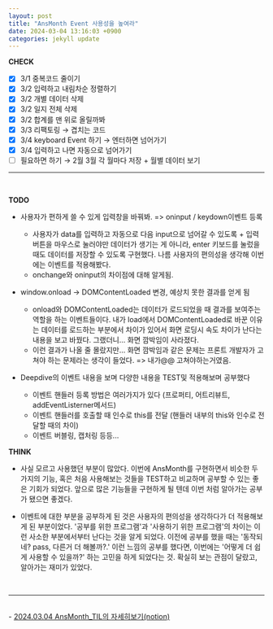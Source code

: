 ```yaml
---
layout: post
title: "AnsMonth Event 사용성을 높여라"
date: 2024-03-04 13:16:03 +0900
categories: jekyll update
---
```


<b>CHECK</b>

- [x] 3/1 중복코드 줄이기
- [x] 3/2 입력하고 내림차순 정렬하기
- [x] 3/2 개별 데이터 삭제
- [x] 3/2 일지 전체 삭제
- [x] 3/2 합계를 맨 위로 올릴까봐
- [x] 3/3 리팩토링 → 겹치는 코드
- [x] 3/4 keyboard Event 하기 → 엔터하면 넘어가기
- [x] 3/4 입력하고 나면 자동으로 넘어가기
- [ ] 필요하면 하기 → 2월 3월 각 월마다 저장 + 월별 데이터 보기
      <br>

---

<br>

<b>TODO</b>

- 사용자가 편하게 쓸 수 있게 입력창을 바꿔봐. => oninput / keydown이벤트 등록 
  - 사용자가 data를 입력하고 자동으로 다음 input으로 넘어갈 수 있도록 + 입력버튼을 마우스로 눌러야만 데이터가 생기는 게 아니라, enter 키보드를 눌렀을 때도 데이터를 저장할 수 있도록 구현했다. 나름 사용자의 편의성을 생각해 이번에는 이벤트를 적용해봤다. 
  - onchange와 oninput의 차이점에 대해 알게됨.

- window.onload -> DOMContentLoaded 변경, 예상치 못한 결과를 얻게 됨
  - onload와 DOMContentLoaded는 데이터가 로드되었을 때 결과를 보여주는 역할을 하는 이벤트들이다. 내가 load에서 DOMContentLoaded로 바꾼 이유는 데이터를 로드하는 부분에서 차이가 있어서 화면 로딩시 속도 차이가 난다는 내용을 보고 바꿨다. 그랬더니... 화면 깜박임이 사라졌다. 
  - 이런 결과가 나올 줄 몰랐지만... 화면 깜박임과 같은 문제는 프론트 개발자가 고쳐야 하는 문제라는 생각이 들었다. => 내가@@ 고쳐야하는거였음. 
    <br>

- Deepdive의 이벤트 내용을 보며 다양한 내용을 TEST및 적용해보며 공부했다
  - 이벤트 핸들러 등록 방법은 여러가지가 있다 (프로퍼티, 어트리뷰트, addEventListerner메서드) 
  - 이벤트 핸들러를 호출할 때 인수로 this를 전달 (핸들러 내부의 this와 인수로 전달할 때의 차이)
  - 이벤트 버블링, 캡처링 등등... 

<b>THINK</b>

- 사실 모르고 사용했던 부분이 많았다. 이번에 AnsMonth를 구현하면서 비슷한 두 가지의 기능, 혹은 처음 사용해보는 것들을 TEST하고 비교하며 공부할 수 있는 좋은 기회가 되었다. 앞으로 많은 기능들을 구현하게 될 텐데 이번 처럼 알아가는 공부가 됐으면 좋겠다. 

- 이벤트에 대한 부분을 공부하게 된 것은 사용자의 편의성을 생각하다가 더 적용해보게 된 부분이었다. '공부를 위한 프로그램'과 '사용하기 위한 프로그램'의 차이는 이런 사소한 부분에서부터 난다는 것을 알게 되었다. 이전에 공부를 했을 때는 '동작되네? pass, 다른거 더 해볼까?.' 이런 느낌의 공부를 했다면, 이번에는 '어떻게 더 쉽게 사용할 수 있을까?' 하는 고민을 하게 되었다는 것. 확실히 보는 관점이 달랐고, 알아가는 재미가 있었다. <br>


<br>

---

<br>
- <a href='https://www.notion.so/fun-blog/9a16746898a64caf86584e59db929ebf' target="_blank">2024.03.04 AnsMonth_TIL의 자세히보기(notion)</a>

